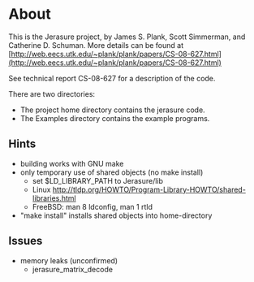 # About #
This is the Jerasure project, by James S. Plank, Scott Simmerman, and
Catherine D. Schuman.  More details can be found at
[http://web.eecs.utk.edu/~plank/plank/papers/CS-08-627.html](http://web.eecs.utk.edu/~plank/plank/papers/CS-08-627.html)

See technical report CS-08-627 for a description of the code.  

There are two directories:

* The project home directory contains the jerasure code.
* The Examples directory contains the example programs.  

## Hints ##
* building works with GNU make
* only temporary use of shared objects (no make install)
  * set $LD_LIBRARY_PATH to Jerasure/lib
  * Linux http://tldp.org/HOWTO/Program-Library-HOWTO/shared-libraries.html
  * FreeBSD: man 8 ldconfig, man 1 rtld
* "make install" installs shared objects into home-directory

## Issues ##
* memory leaks (unconfirmed)
  * jerasure_matrix_decode

